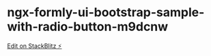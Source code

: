 # ngx-formly-ui-bootstrap-sample-with-radio-button-m9dcnw

[Edit on StackBlitz ⚡️](https://stackblitz.com/edit/ngx-formly-ui-bootstrap-sample-with-radio-button-m9dcnw)